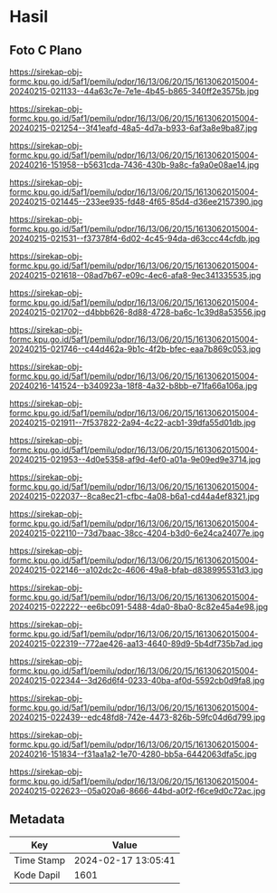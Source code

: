 # Hasil

## Foto C Plano

https://sirekap-obj-formc.kpu.go.id/5af1/pemilu/pdpr/16/13/06/20/15/1613062015004-20240215-021133--44a63c7e-7e1e-4b45-b865-340ff2e3575b.jpg

https://sirekap-obj-formc.kpu.go.id/5af1/pemilu/pdpr/16/13/06/20/15/1613062015004-20240215-021254--3f41eafd-48a5-4d7a-b933-6af3a8e9ba87.jpg

https://sirekap-obj-formc.kpu.go.id/5af1/pemilu/pdpr/16/13/06/20/15/1613062015004-20240216-151958--b5631cda-7436-430b-9a8c-fa9a0e08ae14.jpg

https://sirekap-obj-formc.kpu.go.id/5af1/pemilu/pdpr/16/13/06/20/15/1613062015004-20240215-021445--233ee935-fd48-4f65-85d4-d36ee2157390.jpg

https://sirekap-obj-formc.kpu.go.id/5af1/pemilu/pdpr/16/13/06/20/15/1613062015004-20240215-021531--f37378f4-6d02-4c45-94da-d63ccc44cfdb.jpg

https://sirekap-obj-formc.kpu.go.id/5af1/pemilu/pdpr/16/13/06/20/15/1613062015004-20240215-021618--08ad7b67-e09c-4ec6-afa8-9ec341335535.jpg

https://sirekap-obj-formc.kpu.go.id/5af1/pemilu/pdpr/16/13/06/20/15/1613062015004-20240215-021702--d4bbb626-8d88-4728-ba6c-1c39d8a53556.jpg

https://sirekap-obj-formc.kpu.go.id/5af1/pemilu/pdpr/16/13/06/20/15/1613062015004-20240215-021746--c44d462a-9b1c-4f2b-bfec-eaa7b869c053.jpg

https://sirekap-obj-formc.kpu.go.id/5af1/pemilu/pdpr/16/13/06/20/15/1613062015004-20240216-141524--b340923a-18f8-4a32-b8bb-e71fa66a106a.jpg

https://sirekap-obj-formc.kpu.go.id/5af1/pemilu/pdpr/16/13/06/20/15/1613062015004-20240215-021911--7f537822-2a94-4c22-acb1-39dfa55d01db.jpg

https://sirekap-obj-formc.kpu.go.id/5af1/pemilu/pdpr/16/13/06/20/15/1613062015004-20240215-021953--4d0e5358-af9d-4ef0-a01a-9e09ed9e3714.jpg

https://sirekap-obj-formc.kpu.go.id/5af1/pemilu/pdpr/16/13/06/20/15/1613062015004-20240215-022037--8ca8ec21-cfbc-4a08-b6a1-cd44a4ef8321.jpg

https://sirekap-obj-formc.kpu.go.id/5af1/pemilu/pdpr/16/13/06/20/15/1613062015004-20240215-022110--73d7baac-38cc-4204-b3d0-6e24ca24077e.jpg

https://sirekap-obj-formc.kpu.go.id/5af1/pemilu/pdpr/16/13/06/20/15/1613062015004-20240215-022146--a102dc2c-4606-49a8-bfab-d838995531d3.jpg

https://sirekap-obj-formc.kpu.go.id/5af1/pemilu/pdpr/16/13/06/20/15/1613062015004-20240215-022222--ee6bc091-5488-4da0-8ba0-8c82e45a4e98.jpg

https://sirekap-obj-formc.kpu.go.id/5af1/pemilu/pdpr/16/13/06/20/15/1613062015004-20240215-022319--772ae426-aa13-4640-89d9-5b4df735b7ad.jpg

https://sirekap-obj-formc.kpu.go.id/5af1/pemilu/pdpr/16/13/06/20/15/1613062015004-20240215-022344--3d26d6f4-0233-40ba-af0d-5592cb0d9fa8.jpg

https://sirekap-obj-formc.kpu.go.id/5af1/pemilu/pdpr/16/13/06/20/15/1613062015004-20240215-022439--edc48fd8-742e-4473-826b-59fc04d6d799.jpg

https://sirekap-obj-formc.kpu.go.id/5af1/pemilu/pdpr/16/13/06/20/15/1613062015004-20240216-151834--f31aa1a2-1e70-4280-bb5a-6442063dfa5c.jpg

https://sirekap-obj-formc.kpu.go.id/5af1/pemilu/pdpr/16/13/06/20/15/1613062015004-20240215-022623--05a020a6-8666-44bd-a0f2-f6ce9d0c72ac.jpg


## Metadata

| Key        | Value               |
| ---------- | ------------------- |
| Time Stamp | 2024-02-17 13:05:41 |
| Kode Dapil | 1601                |



